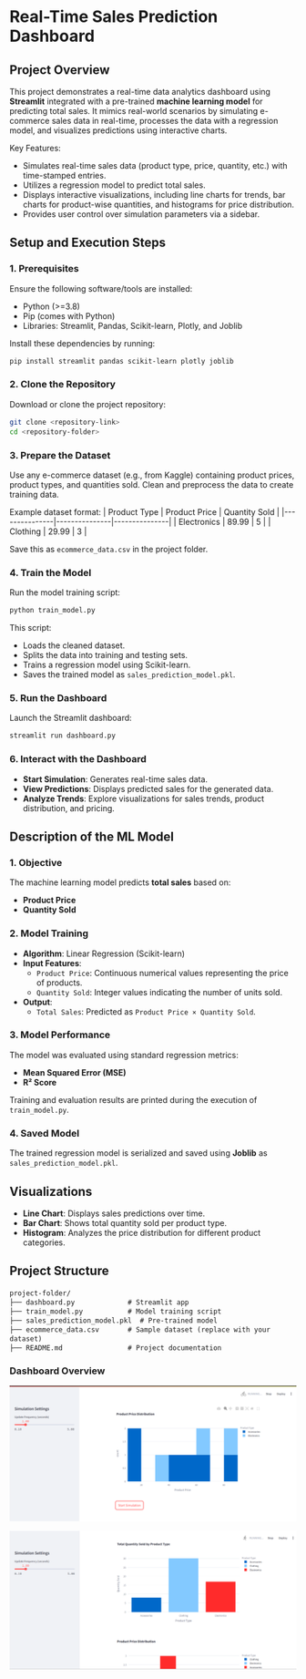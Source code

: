 # **Real-Time Sales Prediction Dashboard**

## **Project Overview**
This project demonstrates a real-time data analytics dashboard using **Streamlit** integrated with a pre-trained **machine learning model** for predicting total sales. It mimics real-world scenarios by simulating e-commerce sales data in real-time, processes the data with a regression model, and visualizes predictions using interactive charts.

Key Features:
- Simulates real-time sales data (product type, price, quantity, etc.) with time-stamped entries.
- Utilizes a regression model to predict total sales.
- Displays interactive visualizations, including line charts for trends, bar charts for product-wise quantities, and histograms for price distribution.
- Provides user control over simulation parameters via a sidebar.



## **Setup and Execution Steps**

### **1. Prerequisites**
Ensure the following software/tools are installed:
- Python (>=3.8)
- Pip (comes with Python)
- Libraries: Streamlit, Pandas, Scikit-learn, Plotly, and Joblib

Install these dependencies by running:
```bash
pip install streamlit pandas scikit-learn plotly joblib
```

### **2. Clone the Repository**
Download or clone the project repository:
```bash
git clone <repository-link>
cd <repository-folder>
```

### **3. Prepare the Dataset**
Use any e-commerce dataset (e.g., from Kaggle) containing product prices, product types, and quantities sold. Clean and preprocess the data to create training data.

Example dataset format:
| Product Type  | Product Price | Quantity Sold |
|---------------|---------------|---------------|
| Electronics   | 89.99         | 5             |
| Clothing      | 29.99         | 3             |

Save this as `ecommerce_data.csv` in the project folder.

### **4. Train the Model**
Run the model training script:
```bash
python train_model.py
```

This script:
- Loads the cleaned dataset.
- Splits the data into training and testing sets.
- Trains a regression model using Scikit-learn.
- Saves the trained model as `sales_prediction_model.pkl`.

### **5. Run the Dashboard**
Launch the Streamlit dashboard:
```bash
streamlit run dashboard.py
```

### **6. Interact with the Dashboard**
- **Start Simulation**: Generates real-time sales data.
- **View Predictions**: Displays predicted sales for the generated data.
- **Analyze Trends**: Explore visualizations for sales trends, product distribution, and pricing.


## **Description of the ML Model**

### **1. Objective**
The machine learning model predicts **total sales** based on:
- **Product Price**
- **Quantity Sold**

### **2. Model Training**
- **Algorithm**: Linear Regression (Scikit-learn)
- **Input Features**:
  - `Product Price`: Continuous numerical values representing the price of products.
  - `Quantity Sold`: Integer values indicating the number of units sold.
- **Output**:
  - `Total Sales`: Predicted as `Product Price × Quantity Sold`.

### **3. Model Performance**
The model was evaluated using standard regression metrics:
- **Mean Squared Error (MSE)**
- **R² Score**

Training and evaluation results are printed during the execution of `train_model.py`.

### **4. Saved Model**
The trained regression model is serialized and saved using **Joblib** as `sales_prediction_model.pkl`.


## **Visualizations**
- **Line Chart**: Displays sales predictions over time.
- **Bar Chart**: Shows total quantity sold per product type.
- **Histogram**: Analyzes the price distribution for different product categories.



## **Project Structure**
```
project-folder/
├── dashboard.py             # Streamlit app
├── train_model.py           # Model training script
├── sales_prediction_model.pkl  # Pre-trained model
├── ecommerce_data.csv       # Sample dataset (replace with your dataset)
├── README.md                # Project documentation
```



### **Dashboard Overview**
![Dashboard Screenshot](https://github.com/Lohitashav/Sales/raw/main/E-Commerce%20Sales/Dashboard/Screenshot%202024-11-27%20151902.png)

![Dashboard Screenshot](https://github.com/Lohitashav/Sales/raw/main/E-Commerce%20Sales/Dashboard/Screenshot%202024-11-27%20151917.png)

